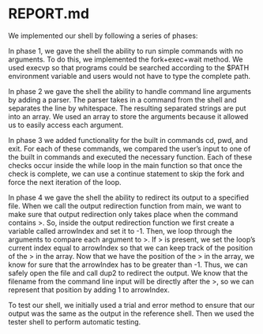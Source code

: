 # REPORT.md

We implemented our shell by following a series of phases:

In phase 1, we gave the shell the ability to run simple commands with no
arguments. To do this, we implemented the fork+exec+wait method. We used execvp 
so that programs could be searched according to the $PATH environment
variable and users would not have to type the complete path.

In phase 2 we gave the shell the ability to handle command line arguments by
adding a parser. The parser takes in a command from the shell and separates
the line by whitespace. The resulting separated strings are put into an array.
We used an array to store the arguments because it allowed us to easily access
each argument. 

In phase 3 we added functionality for the built in commands cd, pwd, and exit.
For each of these commands, we compared the user’s input to one of the built 
in commands and executed the necessary function. Each of these checks occur 
inside the while loop in the main function so that once the check is complete,
we can use a continue statement to skip the fork and force the next iteration 
of the loop. 

In phase 4 we gave the shell the ability to redirect its output to a specified
file. When we call the output redirection function from 
main, we want to make sure that output redirection only takes place when the 
command contains >.  So, inside the output redirection function we first 
create a variable called arrowIndex and set it to -1. Then, we loop through
the arguments to compare each argument to >. If > is present, we set the 
loop’s current index equal to arrowIndex so that we can keep track of the 
position of the > in the array.  Now that we have the position of the > in the 
array, we know for sure that the arrowIndex has to be greater than -1. Thus, 
we can safely open the file and call dup2 to redirect the output. We know that 
the filename from the command line input will be directly after the >, so we 
can represent that position by adding 1 to arrowIndex. 

To test our shell, we initially used a trial and error method to ensure that 
our output was the same as the output in the reference shell. Then we used 
the tester shell to perform automatic testing. 
